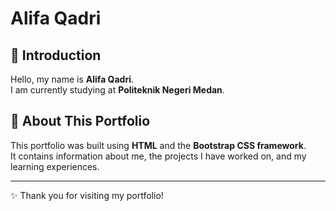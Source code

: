 # Alifa Qadri

## 👋 Introduction
Hello, my name is **Alifa Qadri**.  
I am currently studying at **Politeknik Negeri Medan**.

## 📂 About This Portfolio
This portfolio was built using **HTML** and the **Bootstrap CSS framework**.  
It contains information about me, the projects I have worked on, and my learning experiences.

---
✨ Thank you for visiting my portfolio!
